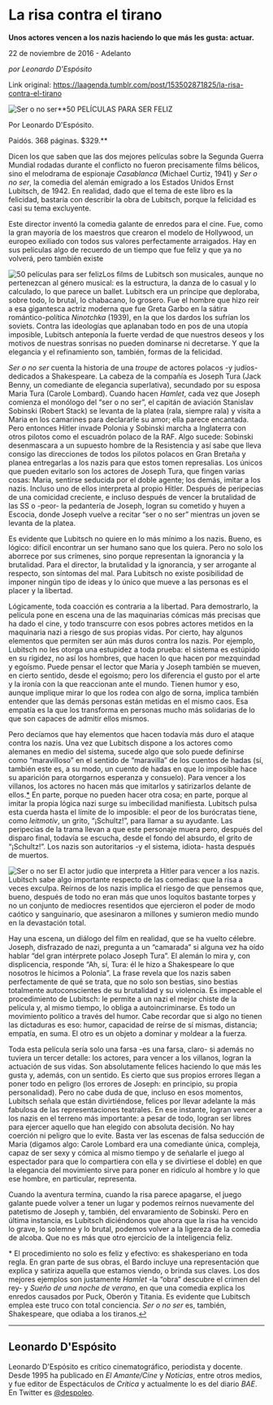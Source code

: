 # La risa contra el tirano

**Unos actores vencen a los nazis haciendo lo que más les gusta: actuar.**

22 de noviembre de 2016 - Adelanto

_por Leonardo D'Espósito_

Link original: https://laagenda.tumblr.com/post/153502871825/la-risa-contra-el-tirano

![Ser o no ser](https://64.media.tumblr.com/00ebd0e0cb5cb51bc0f6eea2ed7e1acb/tumblr_inline_pk05s3JlXA1t6q87u_500.jpg)**50 PELÍCULAS PARA SER FELIZ  

Por Leonardo D'Espósito.  

Paidós. 368 páginas. $329.**

Dicen los que saben que las dos mejores películas sobre la Segunda Guerra Mundial rodadas durante el conflicto no fueron precisamente films bélicos, sino el melodrama de espionaje *Casablanca* (Michael Curtiz, 1941) y *Ser o no ser*, la comedia del alemán emigrado a los Estados Unidos Ernst Lubitsch, de 1942. En realidad, dado que el tema de este libro es la felicidad, bastaría con describir la obra de Lubitsch, porque la felicidad es casi su tema excluyente.

Este director inventó la comedia galante de enredos para el cine. Fue, como la gran mayoría de los maestros que crearon el modelo de Hollywood, un europeo exiliado con todos sus valores perfectamente arraigados. Hay en sus películas algo de recuerdo de un tiempo que fue feliz y que ya no volverá, pero también existe


![50 películas para ser feliz](https://64.media.tumblr.com/888dfe129b19390730a6e864027f2061/tumblr_inline_pk05s3wuou1t6q87u_400.jpg)Los films de Lubitsch son musicales, aunque no pertenezcan al género musical: es la estructura, la danza de lo casual y lo calculado, lo que parece un ballet. Lubitsch era un príncipe que deploraba, sobre todo, lo brutal, lo chabacano, lo grosero. Fue el hombre que hizo reír a esa gigantesca actriz moderna que fue Greta Garbo en la sátira romántico-política *Ninotchka* (1939), en la que los dardos los sufrían los soviets. Contra las ideologías que aplanaban todo en pos de una utopía imposible, Lubitsch anteponía la fuerte verdad de que nuestros deseos y los motivos de nuestras sonrisas no pueden dominarse ni decretarse. Y que la elegancia y el refinamiento son, también, formas de la felicidad.

*Ser o no ser* cuenta la historia de una *troupe* de actores polacos -y judíos- dedicados a Shakespeare. La cabeza de la compañía es Joseph Tura (Jack Benny, un comediante de elegancia superlativa), secundado por su esposa Maria Tura (Carole Lombard). Cuando hacen *Hamlet*, cada vez que Joseph comienza el monólogo del “ser o no ser”, el capitán de aviación Stanislav Sobinski (Robert Stack) se levanta de la platea (rala, siempre rala) y visita a Maria en los camarines para declararle su amor; ella parece encantada. Pero entonces Hitler invade Polonia y Sobinski marcha a Inglaterra con otros pilotos como el escuadrón polaco de la RAF. Algo sucede: Sobinski desenmascara a un supuesto hombre de la Resistencia y así sabe que lleva consigo las direcciones de todos los pilotos polacos en Gran Bretaña y planea entregarlas a los nazis para que estos tomen represalias. Los únicos que pueden evitarlo son los actores de Joseph Tura, que fingen varias cosas: Maria, sentirse seducida por el doble agente; los demás, imitar a los nazis. Incluso uno de ellos interpreta al propio Hitler. Después de peripecias de una comicidad creciente, e incluso después de vencer la brutalidad de las SS o -peor- la pedantería de Joseph, logran su cometido y huyen a Escocia, donde Joseph vuelve a recitar “ser o no ser” mientras un joven se levanta de la platea.

Es evidente que Lubitsch no quiere en lo más mínimo a los nazis. Bueno, es lógico: difícil encontrar un ser humano sano que los quiera. Pero no solo los aborrece por sus crímenes, sino porque representan la ignorancia y la brutalidad. Para el director, la brutalidad y la ignorancia, y ser arrogante al respecto, son síntomas del mal. Para Lubitsch no existe posibilidad de imponer ningún tipo de ideas y lo único que mueve a las personas es el placer y la libertad.

Lógicamente, toda coacción es contraria a la libertad. Para demostrarlo, la película pone en escena una de las maquinarias cómicas más precisas que ha dado el cine, y todo transcurre con esos pobres actores metidos en la maquinaria nazi a riesgo de sus propias vidas. Por cierto, hay algunos elementos que permiten ser aún más duros contra los nazis. Por ejemplo, Lubitsch no les otorga una estupidez a toda prueba: el sistema es estúpido en su rigidez, no así los hombres, que hacen lo que hacen por mezquindad y egoísmo. Puede pensar el lector que Maria y Joseph también se mueven, en cierto sentido, desde el egoísmo; pero los diferencia el gusto por el arte y la ironía con la que reaccionan ante el mundo. Tienen humor y eso, aunque implique mirar lo que los rodea con algo de sorna, implica también entender que las demás personas están metidas en el mismo caos. Esa empatía es la que los transforma en personas mucho más solidarias de lo que son capaces de admitir ellos mismos.

Pero decíamos que hay elementos que hacen todavía más duro el ataque contra los nazis. Una vez que Lubitsch dispone a los actores como alemanes en medio del sistema, sucede algo que solo puede definirse como “maravilloso” en el sentido de “maravilla” de los cuentos de hadas (sí, también este es, a su modo, un cuento de hadas en que lo imposible hace su aparición para otorgarnos esperanza y consuelo). Para vencer a los villanos, los actores no hacen más que imitarlos y satirizarlos delante de ellos.[\*](#fn1) En parte, porque no pueden hacer otra cosa; en parte, porque al imitar la propia lógica nazi surge su imbecilidad manifiesta. Lubitsch pulsa esta cuerda hasta el límite de lo imposible: el peor de los burócratas tiene, como *leitmotiv*, un grito, “¡Schultz!”, para llamar a su ayudante. Las peripecias de la trama llevan a que este personaje muera pero, después del disparo final, todavía se escucha, desde el fondo del absurdo, el grito de “¡Schultz!”. Los nazis son autoritarios -y el sistema, idiota- hasta después de muertos.

![Ser o no ser](https://64.media.tumblr.com/00ebd0e0cb5cb51bc0f6eea2ed7e1acb/tumblr_inline_pk05s3JlXA1t6q87u_500.jpg) El actor judío que interpreta a Hitler para vencer a los nazis. Lubitsch sabe algo importante respecto de las comedias: que la risa a veces exculpa. Reírnos de los nazis implica el riesgo de que pensemos que, bueno, después de todo no eran más que unos loquitos bastante torpes y no un conjunto de mediocres resentidos que ejercieron el poder de modo caótico y sanguinario, que asesinaron a millones y sumieron medio mundo en la devastación total.

Hay una escena, un diálogo del film en realidad, que se ha vuelto célebre. Joseph, disfrazado de nazi, pregunta a un “camarada” si alguna vez ha oído hablar “del gran intérprete polaco Joseph Tura”. El alemán lo mira y, con displicencia, responde “Ah, sí, Tura: él le hizo a Shakespeare lo que nosotros le hicimos a Polonia”. La frase revela que los nazis saben perfectamente de qué se trata, que no solo son bestias, sino bestias totalmente autoconscientes de su brutalidad y su violencia. Es impecable el procedimiento de Lubitsch: le permite a un nazi el mejor chiste de la película y, al mismo tiempo, lo obliga a autoincriminarse. Es todo un movimiento político a través del humor. Cabe recordar que si algo no tienen las dictaduras es eso: humor, capacidad de reírse de sí mismas, distancia; empatía, en suma. El otro es un objeto a dominar y moldear a la fuerza.

Toda esta película sería solo una farsa -es una farsa, claro- si además no tuviera un tercer detalle: los actores, para vencer a los villanos, logran la actuación de sus vidas. Son absolutamente felices haciendo lo que más les gusta y, además, con un sentido. Es cierto que sus propios errores llegan a poner todo en peligro (los errores de Joseph: en principio, su propia personalidad). Pero no cabe duda de que, incluso en esos momentos, Lubitsch señala que están divirtiéndose, felices por llevar adelante la más fabulosa de las representaciones teatrales. En ese instante, logran vencer a los nazis en el terreno más importante: a pesar de todo, logran ser libres para ejercer aquello que han elegido con absoluta decisión. No hay coerción ni peligro que lo evite. Basta ver las escenas de falsa seducción de Maria (digamos algo: Carole Lombard era una comediante única, compleja, capaz de ser sexy y cómica al mismo tiempo y de señalarle el juego al espectador para que lo compartiera con ella y se divirtiese el doble) en que la elegancia del movimiento sirve para poner en ridículo al hombre y lo que ese hombre, en particular, representa.

Cuando la aventura termina, cuando la risa parece apagarse, el juego galante puede volver a tener un lugar y podemos reírnos nuevamente del patetismo de Joseph y, también, del envaramiento de Sobinski. Pero en última instancia, es Lubitsch diciéndonos que ahora que la risa ha vencido lo grave, lo solemne y lo brutal, podemos volver a la ligereza de la comedia de alcoba. Que no es más que otro ejercicio de la inteligencia feliz.

\* El procedimiento no solo es feliz y efectivo: es shakesperiano en toda regla. En gran parte de sus obras, el Bardo incluye una representación que explica y satiriza aquella que estamos viendo, o brinda sus claves. Los dos mejores ejemplos son justamente *Hamlet* -la “obra” descubre el crimen del rey- y *Sueño de una noche de verano*, en que una comedia explica los enredos causados por Puck, Oberón y Titania. Es evidente que Lubitsch emplea este truco con total conciencia. *Ser o no ser* es, también, Shakespeare, que odiaba a los tiranos.[↩](#ref1 "Jump back to footnote 1 in the text.")  




---

 Leonardo D'Espósito
--------------------

 Leonardo D'Espósito es crítico cinematográfico, periodista y docente. Desde 1995 ha publicado en *El Amante/Cine* y *Noticias*, entre otros medios, y fue editor de Espectáculos de *Crítica* y actualmente lo es del diario *BAE*. En Twitter es [@despoleo](https://twitter.com/despoleo).

